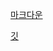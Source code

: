 [마크다운](https://github.com/star2871/TIL/tree/master/markdown)

[깃](https://github.com/star2871/TIL/tree/master/git)
